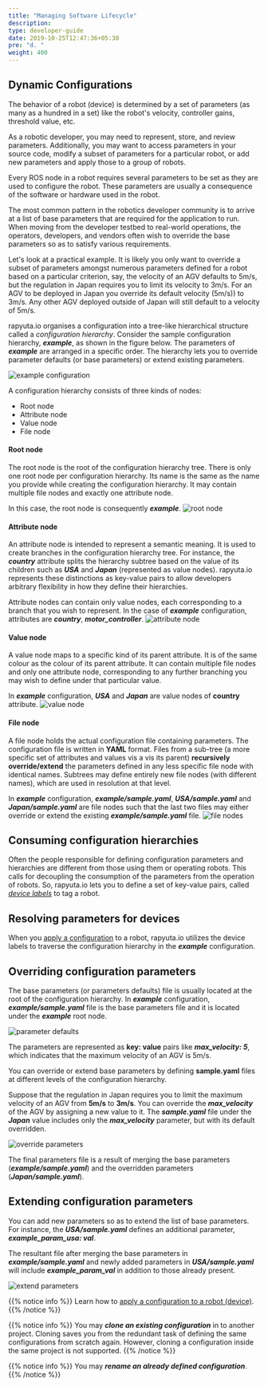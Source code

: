 ```yaml
---
title: "Managing Software Lifecycle"
description:
type: developer-guide
date: 2019-10-25T12:47:36+05:30
pre: "d. "
weight: 400
---
```

## Dynamic Configurations
The behavior of a robot (device) is determined by a set of
parameters (as many as a hundred in a set) like the robot's
velocity, controller gains, threshold value, etc.

As a robotic developer, you may need to represent, store,
and review parameters. Additionally, you may want to access
parameters in your source code, modify a subset of parameters
for a particular robot, or add new parameters and apply those to a
group of robots.

Every ROS node in a robot requires several parameters to be set as they
are used to configure the robot. These parameters are usually a
consequence of the software or hardware used in the robot.

The most common pattern in the robotics developer community is to
arrive at a list of base parameters that are required for the
application to run. When moving from the developer testbed to
real-world operations, the operators, developers, and vendors
often wish to override the base parameters so as to satisfy various
requirements.

Let's look at a practical example. It is likely you only want to
override a subset of parameters amongst numerous parameters defined
for a robot based on a particular criterion, say, the velocity of an
AGV defaults to 5m/s, but the regulation in Japan requires you to
limit its velocity to 3m/s. For an AGV to be deployed in Japan
you override its default velocity (5m/s)) to 3m/s. Any other AGV
deployed outside of Japan will still default to a velocity of 5m/s.

rapyuta.io organises a configuration into a tree-like hierarchical
structure called a *configuration hierarchy*. Consider the sample
configuration hierarchy, ***example***, as shown in the figure below.
The parameters of ***example*** are arranged in a specific order. The
hierarchy lets you to override parameter defaults (or base parameters)
or extend existing parameters.

![example configuration](/images/core-concepts/configurations/example-config.png?classes=border,shadow&width=50pc)

A configuration hierarchy consists of three kinds of nodes:

* Root node
* Attribute node
* Value node
* File node

#### Root node
The root node is the root of the configuration hierarchy tree. There
is only one root node per configuration hierarchy. Its name is the
same as the name you provide while creating the configuration
hierarchy. It may contain multiple file nodes and exactly one
attribute node.

In this case, the root node is consequently ***example***.
![root node](/images/core-concepts/configurations/root-node.png?classes=border,shadow&width=30pc)

#### Attribute node
An attribute node is intended to represent a semantic meaning. It is
used to create branches in the configuration hierarchy tree. For instance,
the ***country*** attribute splits the hierarchy subtree based on
the value of its children such as ***USA*** and ***Japan*** (represented as
value nodes). rapyuta.io represents these distinctions as key-value pairs to
allow developers arbitrary flexibility in how they define their hierarchies. 

Attribute nodes can contain only value nodes, each corresponding to a
branch that you wish to represent. In the case of ***example*** configuration, attributes are ***country***, ***motor_controller***.
![attribute node](/images/core-concepts/configurations/attribute-nodes.png?classes=border,shadow&width=30pc)

#### Value node
A value node maps to a specific kind of its parent attribute. It is of
the same colour as the colour of its parent attribute. It can contain
multiple file nodes and only one attribute node, corresponding to any further
branching you may wish to define under that particular value.

In ***example*** configuration, ***USA*** and ***Japan*** are value nodes of **country**
attribute.
![value node](/images/core-concepts/configurations/value-node.png?classes=border,shadow&width=30pc)

#### File node
A file node holds the actual configuration file containing
parameters. The configuration file is written in **YAML** format. Files
from a sub-tree (a more specific set of attributes and values vis a
vis its parent) **recursively override/extend** the parameters defined in
any less specific file node with identical names. Subtrees may define
entirely new file nodes (with different names), which are used in
resolution at that level.

In ***example*** configuration, ***example/sample.yaml***, ***USA/sample.yaml***
and ***Japan/sample.yaml*** are file nodes such that the last two files may
either override or extend the existing ***example/sample.yaml*** file.
![file nodes](/images/core-concepts/configurations/parameters-files.png?classes=border,shadow&width=30pc)

## Consuming configuration hierarchies
Often the people responsible for defining configuration
parameters and hierarchies are different from those using them or
operating robots. This calls for decoupling the consumption of the
parameters from the operation of robots. So, rapyuta.io
lets you to define a set of key-value pairs, called
[*device labels*](/getting-started/apply-config-params/#defining-labels-for-devices)
to tag a robot.

## Resolving parameters for devices
When you [apply a configuration](/getting-started/apply-config-params/#applying-configuration-parameters-to-devices) to a robot, rapyuta.io
utilizes the device labels to traverse the configuration
hierarchy in the ***example*** configuration.

## Overriding configuration parameters
The base parameters (or parameters defaults) file is usually located at
the root of the configuration hierarchy. In ***example*** configuration,
***example/sample.yaml*** file is the base parameters file and it is located
under the ***example*** root node.

![parameter defaults](/images/core-concepts/configurations/parameter-defaults.png?classes=border,shadow&width=50pc)

The parameters are represented as **key: value** pairs like
***max_velocity: 5***, which indicates that the maximum velocity of an
AGV is 5m/s.

You can override or extend base parameters by defining **sample.yaml**
files at different levels of the configuration hierarchy.

Suppose that the regulation in Japan requires you to limit the
maximum velocity of an AGV from **5m/s** to **3m/s**. You can override the
***max_velocity*** of the AGV by assigning a new value to it. The
***sample.yaml*** file under the ***Japan*** value includes only the
***max_velocity*** parameter, but with its default overridden.

![override parameters](/images/core-concepts/configurations/override-max-vel.png?classes=border,shadow&width=65pc)

The final parameters file is a result of merging the base parameters
(***example/sample.yaml***) and the overridden parameters
(***Japan/sample.yaml***).

## Extending configuration parameters
You can add new parameters so as to extend the list of base
parameters. For instance, the ***USA/sample.yaml*** defines an additional parameter, ***example_param_usa: val***.

The resultant file after merging the base parameters in ***example/sample.yaml***
and newly added parameters in ***USA/sample.yaml*** will include
***example_param_val*** in addition to those already present.

![extend parameters](/images/core-concepts/configurations/extend-params.png?classes=border,shadow&width=80pc)

{{% notice info %}}
Learn how to
[apply a configuration to a robot (device)](/getting-started/apply-config-params/).
{{% /notice %}}

{{% notice info %}}
You may ***clone an existing configuration*** in to another project.
Cloning saves you from the redundant task of defining the
same configurations from scratch again. However, cloning a configuration
inside the same project is not supported.
{{% /notice %}}

{{% notice info %}}
You may ***rename an already defined configuration***.
{{% /notice %}}